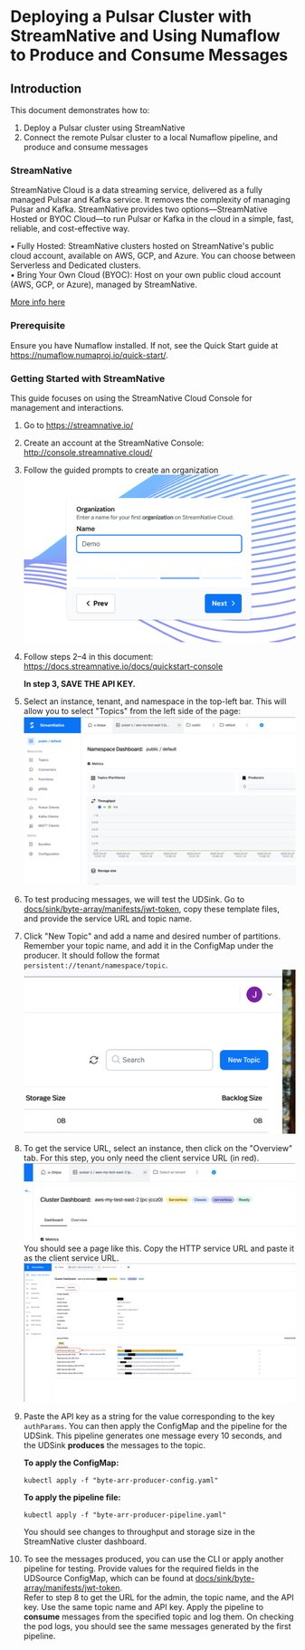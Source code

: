 
# Deploying a Pulsar Cluster with StreamNative and Using Numaflow to Produce and Consume Messages

## Introduction

This document demonstrates how to:  
1. Deploy a Pulsar cluster using StreamNative  
2. Connect the remote Pulsar cluster to a local Numaflow pipeline, and produce and consume messages  

### StreamNative

StreamNative Cloud is a data streaming service, delivered as a fully managed Pulsar and Kafka service. It removes the complexity of managing Pulsar and Kafka. StreamNative provides two options—StreamNative Hosted or BYOC Cloud—to run Pulsar or Kafka in the cloud in a simple, fast, reliable, and cost-effective way.

• Fully Hosted: StreamNative clusters hosted on StreamNative's public cloud account, available on AWS, GCP, and Azure. You can choose between Serverless and Dedicated clusters.  
• Bring Your Own Cloud (BYOC): Host on your own public cloud account (AWS, GCP, or Azure), managed by StreamNative.

[More info here](https://docs.streamnative.io/docs/cloud-overview)

### Prerequisite

Ensure you have Numaflow installed. If not, see the Quick Start guide at https://numaflow.numaproj.io/quick-start/.

### Getting Started with StreamNative

This guide focuses on using the StreamNative Cloud Console for management and interactions.

1. Go to https://streamnative.io/  
2. Create an account at the StreamNative Console: http://console.streamnative.cloud/  
3. Follow the guided prompts to create an organization  
   ![img.png](img.png)  
4. Follow steps 2–4 in this document: https://docs.streamnative.io/docs/quickstart-console  

   **In step 3, SAVE THE API KEY.**  
5. Select an instance, tenant, and namespace in the top-left bar. This will allow you to select "Topics" from the left side of the page:  
   ![img_7.png](img_7.png)  
6. To test producing messages, we will test the UDSink. Go to [docs/sink/byte-array/manifests/jwt-token](https://github.com/numaproj-contrib/apache-pulsar-java/blob/master/docs/sink/byte-array/manifests/jwt-token), copy these template files, and provide the service URL and topic name.  
7. Click "New Topic" and add a name and desired number of partitions. Remember your topic name, and add it in the ConfigMap under the producer. It should follow the format `persistent://tenant/namespace/topic`.  
   ![img_8.png](img_8.png)  
8. To get the service URL, select an instance, then click on the "Overview" tab. For this step, you only need the client service URL (in red).  
   ![img_9.png](img_9.png)  
   You should see a page like this. Copy the HTTP service URL and paste it as the client service URL.  
   ![img_11.png](img_11.png)  
9. Paste the API key as a string for the value corresponding to the key `authParams`. You can then apply the ConfigMap and the pipeline for the UDSink. This pipeline generates one message every 10 seconds, and the UDSink **produces** the messages to the topic.

   **To apply the ConfigMap:**
   ```
   kubectl apply -f "byte-arr-producer-config.yaml"
   ```
   **To apply the pipeline file:**
   ```
   kubectl apply -f "byte-arr-producer-pipeline.yaml"
   ```
   You should see changes to throughput and storage size in the StreamNative cluster dashboard.

10. To see the messages produced, you can use the CLI or apply another pipeline for testing. Provide values for the required fields in the UDSource ConfigMap, which can be found at [docs/sink/byte-array/manifests/jwt-token](https://github.com/numaproj-contrib/apache-pulsar-java/tree/master/docs/sink/byte-array/manifests/jwt-token).  
    Refer to step 8 to get the URL for the admin, the topic name, and the API key. Use the same topic name and API key. Apply the pipeline to **consume** messages from the specified topic and log them. On checking the pod logs, you should see the same messages generated by the first pipeline.
